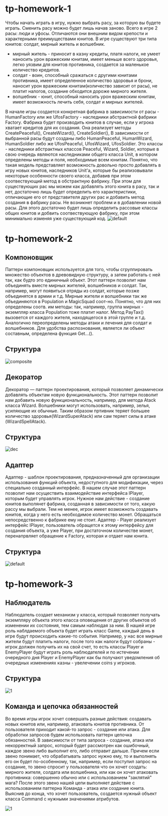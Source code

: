 # tp-homework-1

Чтобы начать играть в игру, нужно выбрать расу, за которую вы будете играть. Сменить расу можно будет лишь начав заново.
Всего в игре 2 расы: люди и уфосы. Отличаются они внешним видом крепости и характерными преимуществами юнитов.
В игре существуют три типа юнитов: солдат, мирный житель и волшебник. 
* мирный житель - приносит в казну кредиты, платя налоги, не умеет наносить урон вражеским юнитам, имеет меньше всего здоровья, легко уязвим для юнитов противника, создается за маленькое количество кредитов.
* солдат - воин, способный сражаться с другими юнитами противника, имеет определенное количество здоровья и брони, наносит урон вражеским юнитам(количество зависит от расы), не платит налогов, создание обходится дороже мирного жителя. 
* волшебник - юнит, способный наносить урон вражеским юнитам, имеет возможность лечить себя, солдат и мирных жителей.

В начале игры создается конкретная фабрика в зависимости от расы - HumanFactory или же UfosFactory - наследники абстрактной фабрики Factory. 
Фабрика будет производить юнитов в случае, если у игрока хватает кредитов для их создания. Она реализует методы CreatePeaceful(), CreateWizard(), CreateSoldier(),
В зависимости от выбранной расы будут созданы либо HumanPeaceful, HumanWizard, HumanSoldier либо же UfosPeaceful, UfosWizard, UfosSoldier. 
Это классы - наследники абстрактных классов Peaceful, Wizard, Soldier, которые в свою очередь являются наследниками общего класса Unit,
в котором определены методы и поля, необходимые всем юнитам. Понятно, что такая модель представляет возможность довольно просто добавлять в игру новых юнитов, 
наследников Unit'a, которые бы реализовывали некоторые особенности своего класса, добавив при этом соотвествующий метод в обстрактную фабрику. 
При этом для существующих рас мы можем как добавлять этого юнита в расу, так и нет, достаточно лишь будет определить его характеристики, 
отличающие его от представителя других рас и добавить метод создания в фабрику расы. Не возникнет проблем и в добавлении новой расы. 
Для этого достаточно будет лишь определить рассовые классы общих юнитов и добвить соотвествующую фабрику, при этом минимально изменяя уже существующий код.
![default](https://user-images.githubusercontent.com/36562069/37571297-01c4993e-2b0c-11e8-8521-b15721ee2545.png)

# tp-homework-2


## Компоновщик


Паттерн компоновщик используется для того, чтобы сгруппировать множество объектов в древовидную структуру, а затем работать с ней так, как будто это единичный объект. Этот паттерн позволит нам объединять вместе мирных жителей, волшебников и солдат. Так, например, могут появиться отряды из солдат, которые позже объединятся в армии и т.д. Мирные жители и волшебники так же объединяются в Population и MagicSquad соот-но. Понятно, что для них определены соотв. им методы: так, например, группа мирных - экземпляр класса Population тоже платит налог. Метод PayTax() вызовется от каждого жителя, находящегося в этой группе и т.д. Аналогично переопределены методы атаки и лечения для солдат и волшебников. Для удобства распознования, является ли объект составным, определена функция Get...(). 

## Структура


![composite](https://user-images.githubusercontent.com/36562069/39087291-965bf83e-45a7-11e8-862a-ccc6abf16c4c.jpg)


## Декоратор


Декоратор — паттерн проектирования, который позволяет динамически добавлять объектам новую функциональность. Этот паттерн позволит нам добавить новую функциональность, например, для метода Atack класса Wizard. Волшебники могут использовать, например, зелья, усиляющие их обычные. Таким образом пртивник теряет большее количество здоровья(WizardSuperAtack) или сам теряет силы в атаке (WizardSpellAtack).


## Структура


![dec](https://user-images.githubusercontent.com/36562069/39087301-a9e9d902-45a7-11e8-8b4e-cb9aa1406dd5.jpg)



## Адаптер


Адаптер - шаблон проектирования, предназначенный для организации использования функций объекта, недоступного для модификации, через специально созданный интерфейс. В нашем случае этот паттерн позволит нам осуществить взаимодействие интерфейса IPlayer, которым будет управлять игрок. Нужное нам действие - создание юнитов выполянет фабрика, созданная в зависимости от того, какую рассу мы выбрали. Тем не менее, игрок имеет возможноть создавать юнитов, когда у него есть необходимое количество монет. Обращаться непосредственно к фабрике ему не стоит. Адаптер - Player реализует интерфейс IPlayer, пользователь обращется к этому интерфейсу для создания объекта, а уже Player, при достаточном количестве монет, перенапрвляет обращение к Factory, которая и отдает нам юнита.


## Структура

![default](https://user-images.githubusercontent.com/36562069/39087306-b272c69c-45a7-11e8-91fa-20935548e600.jpg)

# tp-homework-3


## Наблюдатель

Наблюдатель создает механизм у класса, который позволяет получать экземпляру объекта этого класса оповещения от других объектов об изменении их состояния, тем самым наблюдая за ним. В нашей игре роль наблдаемого объекта будет играть класс Game, каждый день в игре будут происходить какие-то события. Например, у нас все мирные жители будут платить налоги, после того как налоги будут собраны - игрок должен получить их на свой счет, то есть классы Player и EnemyPlayer будут играть роль наблюдателей и по истечении очередного дня Player и EnemyPlayer как бы получают уведомления об очередных изменениях казны - увелечении coins у игроков.

## Структура

![1](https://user-images.githubusercontent.com/36562069/40270796-37a889e6-5b9c-11e8-8f84-e00a2f0d8547.jpg)

## Команда и цепочка обязанностей

Во время игры игрок хочет совершать разные действия: создавать новых юнитов или, например, атаковать юнитов противника. От пользователя приходит какой-то запрос - создание или атака. Для обработки запросов будем использовать паттерн цепочка обязанностей. В зависимости от типа запроса - создание, атака или некорректный запрос, который будет рассмотрен как ошибочный, каждое звено либо выполнит его, либо отправит дальше. Причем если звено понимает, что обрабатывать запрос нужно ему, то и выполнять его он будет по-особенному, так, например, если поступил запрос на создание, то звено спросит у пользователя что он хочет создать: мирного жителя, солдата или волшебника, или как он хочет атаковать противника: совершенно обычно или с использованием "заклятий" мага? После этого звено нашей цепи выполняет действие с использованием паттерна Команда - атака или создание юнита. Выяснив до конца, что хочет пользователь, создается нужный объект класса Command с нужными значениями атрибутов.

![1](https://user-images.githubusercontent.com/36562069/40271516-dc972322-5ba6-11e8-970b-4ca140de07de.jpg)



